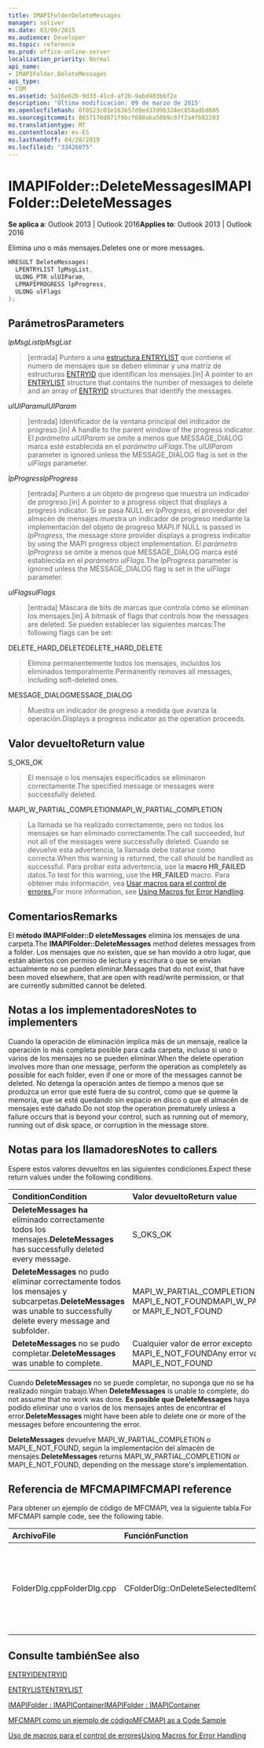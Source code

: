 ```yaml
---
title: IMAPIFolderDeleteMessages
manager: soliver
ms.date: 03/09/2015
ms.audience: Developer
ms.topic: reference
ms.prod: office-online-server
localization_priority: Normal
api_name:
- IMAPIFolder.DeleteMessages
api_type:
- COM
ms.assetid: 5a16e62b-9d33-41cd-af2b-9abd403b6f2e
description: 'Última modificación: 09 de marzo de 2015'
ms.openlocfilehash: 0f0523c01e163b57d9ed37d9b324ec858adbd685
ms.sourcegitcommit: 8657170d071f9bcf680aba50b9c07f2a4fb82283
ms.translationtype: MT
ms.contentlocale: es-ES
ms.lasthandoff: 04/28/2019
ms.locfileid: "33426075"
---
```

# <a name="imapifolderdeletemessages"></a><span data-ttu-id="9f453-103">IMAPIFolder::DeleteMessages</span><span class="sxs-lookup"><span data-stu-id="9f453-103">IMAPIFolder::DeleteMessages</span></span>

  
  
<span data-ttu-id="9f453-104">**Se aplica a**: Outlook 2013 | Outlook 2016</span><span class="sxs-lookup"><span data-stu-id="9f453-104">**Applies to**: Outlook 2013 | Outlook 2016</span></span> 
  
<span data-ttu-id="9f453-105">Elimina uno o más mensajes.</span><span class="sxs-lookup"><span data-stu-id="9f453-105">Deletes one or more messages.</span></span>
  
```cpp
HRESULT DeleteMessages(
  LPENTRYLIST lpMsgList,
  ULONG_PTR ulUIParam,
  LPMAPIPROGRESS lpProgress,
  ULONG ulFlags
);
```

## <a name="parameters"></a><span data-ttu-id="9f453-106">Parámetros</span><span class="sxs-lookup"><span data-stu-id="9f453-106">Parameters</span></span>

 <span data-ttu-id="9f453-107">_lpMsgList_</span><span class="sxs-lookup"><span data-stu-id="9f453-107">_lpMsgList_</span></span>
  
> <span data-ttu-id="9f453-108">[entrada] Puntero a una [estructura ENTRYLIST](entrylist.md) que contiene el número de mensajes que se deben eliminar y una matriz de estructuras [ENTRYID](entryid.md) que identifican los mensajes.</span><span class="sxs-lookup"><span data-stu-id="9f453-108">[in] A pointer to an [ENTRYLIST](entrylist.md) structure that contains the number of messages to delete and an array of [ENTRYID](entryid.md) structures that identify the messages.</span></span> 
    
 <span data-ttu-id="9f453-109">_ulUIParam_</span><span class="sxs-lookup"><span data-stu-id="9f453-109">_ulUIParam_</span></span>
  
> <span data-ttu-id="9f453-110">[entrada] Identificador de la ventana principal del indicador de progreso.</span><span class="sxs-lookup"><span data-stu-id="9f453-110">[in] A handle to the parent window of the progress indicator.</span></span> <span data-ttu-id="9f453-111">El _parámetro ulUIParam_ se omite a menos que MESSAGE_DIALOG marca esté establecida en el _parámetro ulFlags._</span><span class="sxs-lookup"><span data-stu-id="9f453-111">The  _ulUIParam_ parameter is ignored unless the MESSAGE_DIALOG flag is set in the  _ulFlags_ parameter.</span></span> 
    
 <span data-ttu-id="9f453-112">_lpProgress_</span><span class="sxs-lookup"><span data-stu-id="9f453-112">_lpProgress_</span></span>
  
> <span data-ttu-id="9f453-113">[entrada] Puntero a un objeto de progreso que muestra un indicador de progreso.</span><span class="sxs-lookup"><span data-stu-id="9f453-113">[in] A pointer to a progress object that displays a progress indicator.</span></span> <span data-ttu-id="9f453-114">Si se pasa NULL en  _lpProgress,_ el proveedor del almacén de mensajes muestra un indicador de progreso mediante la implementación del objeto de progreso MAPI.</span><span class="sxs-lookup"><span data-stu-id="9f453-114">If NULL is passed in  _lpProgress_, the message store provider displays a progress indicator by using the MAPI progress object implementation.</span></span> <span data-ttu-id="9f453-115">El _parámetro lpProgress_ se omite a menos que MESSAGE_DIALOG marca esté establecida en el _parámetro ulFlags._</span><span class="sxs-lookup"><span data-stu-id="9f453-115">The  _lpProgress_ parameter is ignored unless the MESSAGE_DIALOG flag is set in the  _ulFlags_ parameter.</span></span> 
    
 <span data-ttu-id="9f453-116">_ulFlags_</span><span class="sxs-lookup"><span data-stu-id="9f453-116">_ulFlags_</span></span>
  
> <span data-ttu-id="9f453-117">[entrada] Máscara de bits de marcas que controla cómo se eliminan los mensajes.</span><span class="sxs-lookup"><span data-stu-id="9f453-117">[in] A bitmask of flags that controls how the messages are deleted.</span></span> <span data-ttu-id="9f453-118">Se pueden establecer las siguientes marcas:</span><span class="sxs-lookup"><span data-stu-id="9f453-118">The following flags can be set:</span></span>
    
<span data-ttu-id="9f453-119">DELETE_HARD_DELETE</span><span class="sxs-lookup"><span data-stu-id="9f453-119">DELETE_HARD_DELETE</span></span>
  
> <span data-ttu-id="9f453-120">Elimina permanentemente todos los mensajes, incluidos los eliminados temporalmente.</span><span class="sxs-lookup"><span data-stu-id="9f453-120">Permanently removes all messages, including soft-deleted ones.</span></span>
    
<span data-ttu-id="9f453-121">MESSAGE_DIALOG</span><span class="sxs-lookup"><span data-stu-id="9f453-121">MESSAGE_DIALOG</span></span> 
  
> <span data-ttu-id="9f453-122">Muestra un indicador de progreso a medida que avanza la operación.</span><span class="sxs-lookup"><span data-stu-id="9f453-122">Displays a progress indicator as the operation proceeds.</span></span>
    
## <a name="return-value"></a><span data-ttu-id="9f453-123">Valor devuelto</span><span class="sxs-lookup"><span data-stu-id="9f453-123">Return value</span></span>

<span data-ttu-id="9f453-124">S_OK</span><span class="sxs-lookup"><span data-stu-id="9f453-124">S_OK</span></span> 
  
> <span data-ttu-id="9f453-125">El mensaje o los mensajes especificados se eliminaron correctamente.</span><span class="sxs-lookup"><span data-stu-id="9f453-125">The specified message or messages were successfully deleted.</span></span>
    
<span data-ttu-id="9f453-126">MAPI_W_PARTIAL_COMPLETION</span><span class="sxs-lookup"><span data-stu-id="9f453-126">MAPI_W_PARTIAL_COMPLETION</span></span> 
  
> <span data-ttu-id="9f453-127">La llamada se ha realizado correctamente, pero no todos los mensajes se han eliminado correctamente.</span><span class="sxs-lookup"><span data-stu-id="9f453-127">The call succeeded, but not all of the messages were successfully deleted.</span></span> <span data-ttu-id="9f453-128">Cuando se devuelve esta advertencia, la llamada debe tratarse como correcta.</span><span class="sxs-lookup"><span data-stu-id="9f453-128">When this warning is returned, the call should be handled as successful.</span></span> <span data-ttu-id="9f453-129">Para probar esta advertencia, use la **macro HR_FAILED** datos.</span><span class="sxs-lookup"><span data-stu-id="9f453-129">To test for this warning, use the **HR_FAILED** macro.</span></span> <span data-ttu-id="9f453-130">Para obtener más información, vea [Usar macros para el control de errores.](using-macros-for-error-handling.md)</span><span class="sxs-lookup"><span data-stu-id="9f453-130">For more information, see [Using Macros for Error Handling](using-macros-for-error-handling.md).</span></span>
    
## <a name="remarks"></a><span data-ttu-id="9f453-131">Comentarios</span><span class="sxs-lookup"><span data-stu-id="9f453-131">Remarks</span></span>

<span data-ttu-id="9f453-132">El **método IMAPIFolder::D eleteMessages** elimina los mensajes de una carpeta.</span><span class="sxs-lookup"><span data-stu-id="9f453-132">The **IMAPIFolder::DeleteMessages** method deletes messages from a folder.</span></span> <span data-ttu-id="9f453-133">Los mensajes que no existen, que se han movido a otro lugar, que están abiertos con permiso de lectura y escritura o que se envían actualmente no se pueden eliminar.</span><span class="sxs-lookup"><span data-stu-id="9f453-133">Messages that do not exist, that have been moved elsewhere, that are open with read/write permission, or that are currently submitted cannot be deleted.</span></span> 
  
## <a name="notes-to-implementers"></a><span data-ttu-id="9f453-134">Notas a los implementadores</span><span class="sxs-lookup"><span data-stu-id="9f453-134">Notes to implementers</span></span>

<span data-ttu-id="9f453-135">Cuando la operación de eliminación implica más de un mensaje, realice la operación lo más completa posible para cada carpeta, incluso si uno o varios de los mensajes no se pueden eliminar.</span><span class="sxs-lookup"><span data-stu-id="9f453-135">When the delete operation involves more than one message, perform the operation as completely as possible for each folder, even if one or more of the messages cannot be deleted.</span></span> <span data-ttu-id="9f453-136">No detenga la operación antes de tiempo a menos que se produzca un error que esté fuera de su control, como que se queme la memoria, que se esté quedando sin espacio en disco o que el almacén de mensajes esté dañado.</span><span class="sxs-lookup"><span data-stu-id="9f453-136">Do not stop the operation prematurely unless a failure occurs that is beyond your control, such as running out of memory, running out of disk space, or corruption in the message store.</span></span>
  
## <a name="notes-to-callers"></a><span data-ttu-id="9f453-137">Notas para los llamadores</span><span class="sxs-lookup"><span data-stu-id="9f453-137">Notes to callers</span></span>

<span data-ttu-id="9f453-138">Espere estos valores devueltos en las siguientes condiciones.</span><span class="sxs-lookup"><span data-stu-id="9f453-138">Expect these return values under the following conditions.</span></span>
  
|<span data-ttu-id="9f453-139">**Condition**</span><span class="sxs-lookup"><span data-stu-id="9f453-139">**Condition**</span></span>|<span data-ttu-id="9f453-140">**Valor devuelto**</span><span class="sxs-lookup"><span data-stu-id="9f453-140">**Return value**</span></span>|
|:-----|:-----|
|<span data-ttu-id="9f453-141">**DeleteMessages ha** eliminado correctamente todos los mensajes.</span><span class="sxs-lookup"><span data-stu-id="9f453-141">**DeleteMessages** has successfully deleted every message.</span></span>  <br/> |<span data-ttu-id="9f453-142">S_OK</span><span class="sxs-lookup"><span data-stu-id="9f453-142">S_OK</span></span>  <br/> |
|<span data-ttu-id="9f453-143">**DeleteMessages** no pudo eliminar correctamente todos los mensajes y subcarpetas.</span><span class="sxs-lookup"><span data-stu-id="9f453-143">**DeleteMessages** was unable to successfully delete every message and subfolder.</span></span>  <br/> |<span data-ttu-id="9f453-144">MAPI_W_PARTIAL_COMPLETION o MAPI_E_NOT_FOUND</span><span class="sxs-lookup"><span data-stu-id="9f453-144">MAPI_W_PARTIAL_COMPLETION or MAPI_E_NOT_FOUND</span></span>  <br/> |
|<span data-ttu-id="9f453-145">**DeleteMessages** no se pudo completar.</span><span class="sxs-lookup"><span data-stu-id="9f453-145">**DeleteMessages** was unable to complete.</span></span>  <br/> |<span data-ttu-id="9f453-146">Cualquier valor de error excepto MAPI_E_NOT_FOUND</span><span class="sxs-lookup"><span data-stu-id="9f453-146">Any error value except MAPI_E_NOT_FOUND</span></span>  <br/> |
   
<span data-ttu-id="9f453-147">Cuando **DeleteMessages** no se puede completar, no suponga que no se ha realizado ningún trabajo.</span><span class="sxs-lookup"><span data-stu-id="9f453-147">When **DeleteMessages** is unable to complete, do not assume that no work was done.</span></span> <span data-ttu-id="9f453-148">**Es posible que DeleteMessages** haya podido eliminar uno o varios de los mensajes antes de encontrar el error.</span><span class="sxs-lookup"><span data-stu-id="9f453-148">**DeleteMessages** might have been able to delete one or more of the messages before encountering the error.</span></span> 
  
 <span data-ttu-id="9f453-149">**DeleteMessages** devuelve MAPI_W_PARTIAL_COMPLETION o MAPI_E_NOT_FOUND, según la implementación del almacén de mensajes.</span><span class="sxs-lookup"><span data-stu-id="9f453-149">**DeleteMessages** returns MAPI_W_PARTIAL_COMPLETION or MAPI_E_NOT_FOUND, depending on the message store's implementation.</span></span> 
  
## <a name="mfcmapi-reference"></a><span data-ttu-id="9f453-150">Referencia de MFCMAPI</span><span class="sxs-lookup"><span data-stu-id="9f453-150">MFCMAPI reference</span></span>

<span data-ttu-id="9f453-151">Para obtener un ejemplo de código de MFCMAPI, vea la siguiente tabla.</span><span class="sxs-lookup"><span data-stu-id="9f453-151">For MFCMAPI sample code, see the following table.</span></span>
  
|<span data-ttu-id="9f453-152">**Archivo**</span><span class="sxs-lookup"><span data-stu-id="9f453-152">**File**</span></span>|<span data-ttu-id="9f453-153">**Función**</span><span class="sxs-lookup"><span data-stu-id="9f453-153">**Function**</span></span>|<span data-ttu-id="9f453-154">**Comentario**</span><span class="sxs-lookup"><span data-stu-id="9f453-154">**Comment**</span></span>|
|:-----|:-----|:-----|
|<span data-ttu-id="9f453-155">FolderDlg.cpp</span><span class="sxs-lookup"><span data-stu-id="9f453-155">FolderDlg.cpp</span></span>  <br/> |<span data-ttu-id="9f453-156">CFolderDlg::OnDeleteSelectedItem</span><span class="sxs-lookup"><span data-stu-id="9f453-156">CFolderDlg::OnDeleteSelectedItem</span></span>  <br/> |<span data-ttu-id="9f453-157">MFCMAPI usa el **método IMAPIFolder::D eleteMessages** para eliminar los mensajes especificados.</span><span class="sxs-lookup"><span data-stu-id="9f453-157">MFCMAPI uses the **IMAPIFolder::DeleteMessages** method to delete the specified messages.</span></span>  <br/> |
   
## <a name="see-also"></a><span data-ttu-id="9f453-158">Consulte también</span><span class="sxs-lookup"><span data-stu-id="9f453-158">See also</span></span>



[<span data-ttu-id="9f453-159">ENTRYID</span><span class="sxs-lookup"><span data-stu-id="9f453-159">ENTRYID</span></span>](entryid.md)
  
[<span data-ttu-id="9f453-160">ENTRYLIST</span><span class="sxs-lookup"><span data-stu-id="9f453-160">ENTRYLIST</span></span>](entrylist.md)
  
[<span data-ttu-id="9f453-161">IMAPIFolder : IMAPIContainer</span><span class="sxs-lookup"><span data-stu-id="9f453-161">IMAPIFolder : IMAPIContainer</span></span>](imapifolderimapicontainer.md)


[<span data-ttu-id="9f453-162">MFCMAPI como un ejemplo de código</span><span class="sxs-lookup"><span data-stu-id="9f453-162">MFCMAPI as a Code Sample</span></span>](mfcmapi-as-a-code-sample.md)
  
[<span data-ttu-id="9f453-163">Uso de macros para el control de errores</span><span class="sxs-lookup"><span data-stu-id="9f453-163">Using Macros for Error Handling</span></span>](using-macros-for-error-handling.md)

